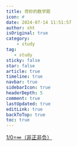 ```yaml
---
title: 奇妙的数学题
icon: #
date: 2024-07-14 11:51:57
author: sht
isOriginal: true
category: 
    - study
tag:
   - study
sticky: false
star: false
article: true
timeline: true
navbar: true
sidebarIcon: true
headerDepth: 5
comment: true
lastUpdated: true
editLink: true
backToTop: true
toc: true
---
```


[1/0=∞（非正非负）](https://www.bilibili.com/video/BV1SS411w7CF/?spm_id_from=333.337.search-card.all.click&vd_source=dc0994f5fba286ef934092275ca13c06)

